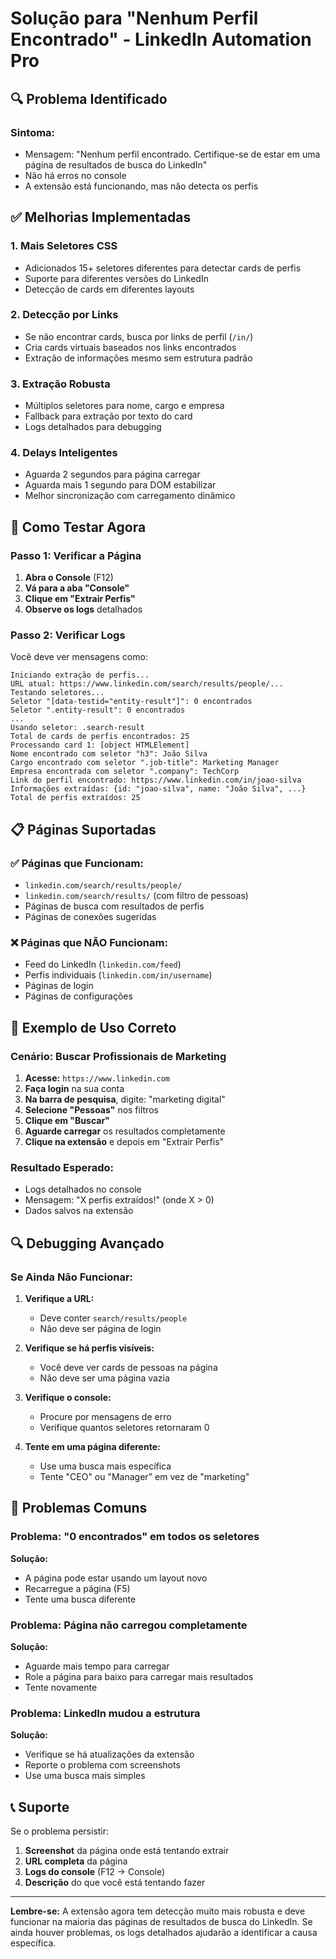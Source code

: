 # Solução para "Nenhum Perfil Encontrado" - LinkedIn Automation Pro

## 🔍 **Problema Identificado**

### **Sintoma:**
- Mensagem: "Nenhum perfil encontrado. Certifique-se de estar em uma página de resultados de busca do LinkedIn"
- Não há erros no console
- A extensão está funcionando, mas não detecta os perfis

## ✅ **Melhorias Implementadas**

### **1. Mais Seletores CSS**
- Adicionados 15+ seletores diferentes para detectar cards de perfis
- Suporte para diferentes versões do LinkedIn
- Detecção de cards em diferentes layouts

### **2. Detecção por Links**
- Se não encontrar cards, busca por links de perfil (`/in/`)
- Cria cards virtuais baseados nos links encontrados
- Extração de informações mesmo sem estrutura padrão

### **3. Extração Robusta**
- Múltiplos seletores para nome, cargo e empresa
- Fallback para extração por texto do card
- Logs detalhados para debugging

### **4. Delays Inteligentes**
- Aguarda 2 segundos para página carregar
- Aguarda mais 1 segundo para DOM estabilizar
- Melhor sincronização com carregamento dinâmico

## 🔧 **Como Testar Agora**

### **Passo 1: Verificar a Página**
1. **Abra o Console** (F12)
2. **Vá para a aba "Console"**
3. **Clique em "Extrair Perfis"**
4. **Observe os logs** detalhados

### **Passo 2: Verificar Logs**
Você deve ver mensagens como:
```
Iniciando extração de perfis...
URL atual: https://www.linkedin.com/search/results/people/...
Testando seletores...
Seletor "[data-testid="entity-result"]": 0 encontrados
Seletor ".entity-result": 0 encontrados
...
Usando seletor: .search-result
Total de cards de perfis encontrados: 25
Processando card 1: [object HTMLElement]
Nome encontrado com seletor "h3": João Silva
Cargo encontrado com seletor ".job-title": Marketing Manager
Empresa encontrada com seletor ".company": TechCorp
Link do perfil encontrado: https://www.linkedin.com/in/joao-silva
Informações extraídas: {id: "joao-silva", name: "João Silva", ...}
Total de perfis extraídos: 25
```

## 📋 **Páginas Suportadas**

### **✅ Páginas que Funcionam:**
- `linkedin.com/search/results/people/`
- `linkedin.com/search/results/` (com filtro de pessoas)
- Páginas de busca com resultados de perfis
- Páginas de conexões sugeridas

### **❌ Páginas que NÃO Funcionam:**
- Feed do LinkedIn (`linkedin.com/feed`)
- Perfis individuais (`linkedin.com/in/username`)
- Páginas de login
- Páginas de configurações

## 🎯 **Exemplo de Uso Correto**

### **Cenário: Buscar Profissionais de Marketing**

1. **Acesse:** `https://www.linkedin.com`
2. **Faça login** na sua conta
3. **Na barra de pesquisa**, digite: "marketing digital"
4. **Selecione "Pessoas"** nos filtros
5. **Clique em "Buscar"**
6. **Aguarde carregar** os resultados completamente
7. **Clique na extensão** e depois em "Extrair Perfis"

### **Resultado Esperado:**
- Logs detalhados no console
- Mensagem: "X perfis extraídos!" (onde X > 0)
- Dados salvos na extensão

## 🔍 **Debugging Avançado**

### **Se Ainda Não Funcionar:**

1. **Verifique a URL:**
   - Deve conter `search/results/people`
   - Não deve ser página de login

2. **Verifique se há perfis visíveis:**
   - Você deve ver cards de pessoas na página
   - Não deve ser uma página vazia

3. **Verifique o console:**
   - Procure por mensagens de erro
   - Verifique quantos seletores retornaram 0

4. **Tente em uma página diferente:**
   - Use uma busca mais específica
   - Tente "CEO" ou "Manager" em vez de "marketing"

## 🚨 **Problemas Comuns**

### **Problema: "0 encontrados" em todos os seletores**
**Solução:**
- A página pode estar usando um layout novo
- Recarregue a página (F5)
- Tente uma busca diferente

### **Problema: Página não carregou completamente**
**Solução:**
- Aguarde mais tempo para carregar
- Role a página para baixo para carregar mais resultados
- Tente novamente

### **Problema: LinkedIn mudou a estrutura**
**Solução:**
- Verifique se há atualizações da extensão
- Reporte o problema com screenshots
- Use uma busca mais simples

## 📞 **Suporte**

Se o problema persistir:

1. **Screenshot** da página onde está tentando extrair
2. **URL completa** da página
3. **Logs do console** (F12 → Console)
4. **Descrição** do que você está tentando fazer

---

**Lembre-se:** A extensão agora tem detecção muito mais robusta e deve funcionar na maioria das páginas de resultados de busca do LinkedIn. Se ainda houver problemas, os logs detalhados ajudarão a identificar a causa específica.

